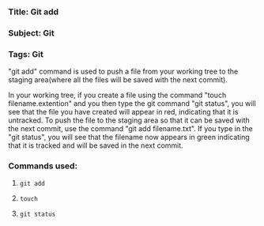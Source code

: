 ### Title: Git add

### Subject: Git

### Tags: Git

"git add" command is used to push a file from your working tree to the staging area(where all the files will be saved with the next commit).

In your working tree, if you create a file using the command "touch filename.extention" and you then type the git command "git status", you will see that 
the file you have created will appear in red, indicating that it is untracked. To push the file to the staging area so that it can be saved with the next
commit, use the command "git add filename.txt". If you type in the "git status", you will see that the filename now appears in green indicating that it is 
tracked and will be saved in the next commit.

### Commands used:

1) ```git add```

2) ```touch```

3) ```git status```
